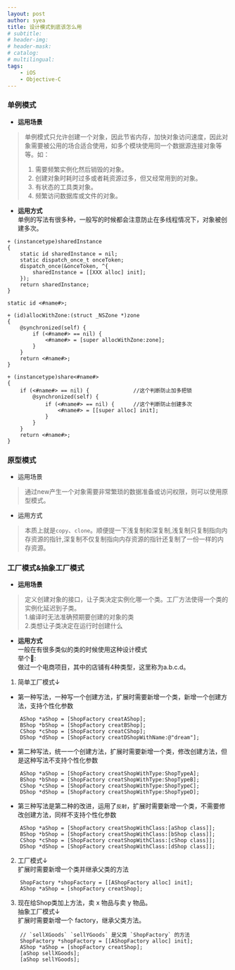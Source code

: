 ```yaml
---
layout: post
author: syea
title: 设计模式到底该怎么用
# subtitle:
# header-img: 
# header-mask:  
# catalog: 
# multilingual: 
tags:
    - iOS
    - Objective-C
---
```


### 单例模式

* **运用场景**
> 单例模式只允许创建一个对象，因此节省内存，加快对象访问速度，因此对象需要被公用的场合适合使用，如多个模块使用同一个数据源连接对象等等。如： 
>    1. 需要频繁实例化然后销毁的对象。 <br />
>    2. 创建对象时耗时过多或者耗资源过多，但又经常用到的对象。 <br />
>    3. 有状态的工具类对象。 <br />
>    4. 频繁访问数据库或文件的对象。 <br />

* **运用方式** <br />
单例的写法有很多种，一般写的时候都会注意防止在多线程情况下，对象被创建多次。<br />

```
+ (instancetype)sharedInstance
{
    static id sharedInstance = nil;
    static dispatch_once_t onceToken;
    dispatch_once(&onceToken, ^{
        sharedInstance = [[XXX alloc] init];
    });
    return sharedInstance;
}
```

```
static id <#name#>;

+ (id)allocWithZone:(struct _NSZone *)zone
{
    @synchronized(self) {
        if (<#name#> == nil) {
            <#name#> = [super allocWithZone:zone];
        }
    }
    return <#name#>;
}

+ (instancetype)share<#name#>
{
    if (<#name#> == nil) {              //这个判断防止加多把锁
        @synchronized(self) {
            if (<#name#> == nil) {      //这个判断防止创建多次
                <#name#> = [[super alloc] init];
            }
        }
    }
    return <#name#>;
}
```

### 原型模式

* 运用场景
> 通过new产生一个对象需要非常繁琐的数据准备或访问权限，则可以使用原型模式。

* 运用方式
> 本质上就是`copy`、`clone`。顺便提一下浅复制和深复制,浅复制只复制指向内存资源的指针,深复制不仅复制指向内存资源的指针还复制了一份一样的内存资源。

### 工厂模式&抽象工厂模式

* **运用场景**
> 定义创建对象的接口，让子类决定实例化哪一个类。工厂方法使得一个类的实例化延迟到子类。<br />
> 1.编译时无法准确预期要创建的对象的类<br />
> 2.类想让子类决定在运行时创建什么<br />

* **运用方式**<br />
一般在有很多类似的类的时候使用这种设计模式<br />
举个🌰:<br />
做过一个电商项目，其中的店铺有4种类型，这里称为a.b.c.d。<br />

1. 简单工厂模式↓<br />
* 第一种写法，一种写一个创建方法，扩展时需要新增一个类，新增一个创建方法，支持个性化参数
```
    AShop *aShop = [ShopFactory creatAShop];
    BShop *bShop = [ShopFactory creatBShop];
    CShop *cShop = [ShopFactory creatCShop];
    DShop *dShop = [ShopFactory creatDShopWithName:@"dream"];
```
* 第二种写法，统一一个创建方法，扩展时需要新增一个类，修改创建方法，但是这种写法不支持个性化参数
```
    AShop *aShop = [ShopFactory creatShopWithType:ShopTypeA];
    BShop *bShop = [ShopFactory creatShopWithType:ShopTypeB];
    CShop *cShop = [ShopFactory creatShopWithType:ShopTypeC];
    DShop *dShop = [ShopFactory creatShopWithType:ShopTypeD];
```
* 第三种写法是第二种的改进，运用了`反射`，扩展时需要新增一个类，不需要修改创建方法，同样不支持个性化参数
```
    AShop *aShop = [ShopFactory creatShopWithClass:[aShop class]];
    BShop *bShop = [ShopFactory creatShopWithClass:[bShop class]];
    CShop *cShop = [ShopFactory creatShopWithClass:[cShop class]];
    DShop *dShop = [ShopFactory creatShopWithClass:[dShop class]];
```
2. 工厂模式↓<br />
扩展时需要新增一个类并继承父类的方法<br />
```
    ShopFactory *shopFactory = [[AShopFactory alloc] init];
    AShop *aShop = [shopFactory creatShop];
```
3. 现在给Shop类加上方法，卖 x 物品与卖 y 物品。<br />
抽象工厂模式↓<br />
扩展时需要新增一个 factory，继承父类方法。<br />
```
    // `sellXGoods` `sellYGoods` 是父类 `ShopFactory` 的方法
    ShopFactory *shopFactory = [[AShopFactory alloc] init];
    AShop *aShop = [shopFactory creatShop];
    [aShop sellXGoods];
    [aShop sellYGoods];
```